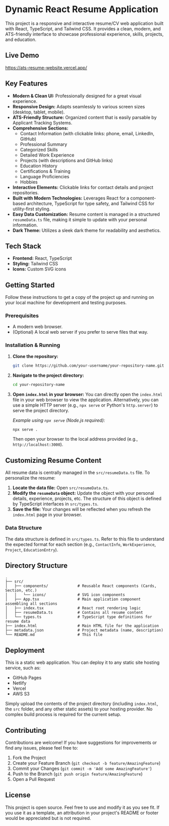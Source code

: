 
# Dynamic React Resume Application

This project is a responsive and interactive resume/CV web application built with React, TypeScript, and Tailwind CSS. It provides a clean, modern, and ATS-friendly interface to showcase professional experience, skills, projects, and education.

## Live Demo

https://ats-resume-website.vercel.app/

## Key Features

*   **Modern & Clean UI:** Professionally designed for a great visual experience.
*   **Responsive Design:** Adapts seamlessly to various screen sizes (desktop, tablet, mobile).
*   **ATS-Friendly Structure:** Organized content that is easily parsable by Applicant Tracking Systems.
*   **Comprehensive Sections:**
    *   Contact Information (with clickable links: phone, email, LinkedIn, GitHub)
    *   Professional Summary
    *   Categorized Skills
    *   Detailed Work Experience
    *   Projects (with descriptions and GitHub links)
    *   Education History
    *   Certifications & Training
    *   Language Proficiencies
    *   Hobbies
*   **Interactive Elements:** Clickable links for contact details and project repositories.
*   **Built with Modern Technologies:** Leverages React for a component-based architecture, TypeScript for type safety, and Tailwind CSS for utility-first styling.
*   **Easy Data Customization:** Resume content is managed in a structured `resumeData.ts` file, making it simple to update with your personal information.
*   **Dark Theme:** Utilizes a sleek dark theme for readability and aesthetics.

## Tech Stack

*   **Frontend:** React, TypeScript
*   **Styling:** Tailwind CSS
*   **Icons:** Custom SVG icons

## Getting Started

Follow these instructions to get a copy of the project up and running on your local machine for development and testing purposes.

### Prerequisites

*   A modern web browser.
*   (Optional) A local web server if you prefer to serve files that way.

### Installation & Running

1.  **Clone the repository:**
    ```bash
    git clone https://github.com/your-username/your-repository-name.git
    ```
2.  **Navigate to the project directory:**
    ```bash
    cd your-repository-name
    ```
3.  **Open `index.html` in your browser:**
    You can directly open the `index.html` file in your web browser to view the application.
    Alternatively, you can use a simple HTTP server (e.g., `npx serve` or Python's `http.server`) to serve the project directory.

    *Example using `npx serve` (Node.js required):*
    ```bash
    npx serve .
    ```
    Then open your browser to the local address provided (e.g., `http://localhost:3000`).


## Customizing Resume Content

All resume data is centrally managed in the `src/resumeData.ts` file. To personalize the resume:

1.  **Locate the data file:** Open `src/resumeData.ts`.
2.  **Modify the `resumeData` object:** Update the object with your personal details, experience, projects, etc. The structure of this object is defined by TypeScript interfaces in `src/types.ts`.
3.  **Save the file:** Your changes will be reflected when you refresh the `index.html` page in your browser.

### Data Structure

The data structure is defined in `src/types.ts`. Refer to this file to understand the expected format for each section (e.g., `ContactInfo`, `WorkExperience`, `Project`, `EducationEntry`).

## Directory Structure

```
.
├── src/
│   ├── components/             # Reusable React components (Cards, Section, etc.)
│   │   └── icons/              # SVG icon components
│   ├── App.tsx                 # Main application component assembling all sections
│   ├── index.tsx               # React root rendering logic
│   ├── resumeData.ts           # Contains all resume content
│   └── types.ts                # TypeScript type definitions for resume data
├── index.html                  # Main HTML file for the application
├── metadata.json               # Project metadata (name, description)
└── README.md                   # This file
```

## Deployment

This is a static web application. You can deploy it to any static site hosting service, such as:

*   GitHub Pages
*   Netlify
*   Vercel
*   AWS S3

Simply upload the contents of the project directory (including `index.html`, the `src` folder, and any other static assets) to your hosting provider. No complex build process is required for the current setup.

## Contributing

Contributions are welcome! If you have suggestions for improvements or find any issues, please feel free to:

1.  Fork the Project
2.  Create your Feature Branch (`git checkout -b feature/AmazingFeature`)
3.  Commit your Changes (`git commit -m 'Add some AmazingFeature'`)
4.  Push to the Branch (`git push origin feature/AmazingFeature`)
5.  Open a Pull Request

## License

This project is open source. Feel free to use and modify it as you see fit. If you use it as a template, an attribution in your project's README or footer would be appreciated but is not required.
